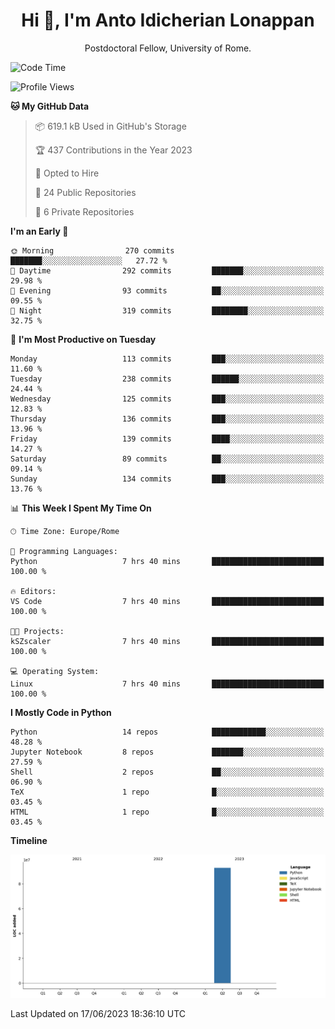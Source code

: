
<h1 align="center">Hi 👋, I'm Anto Idicherian Lonappan</h1>
<p align="center">Postdoctoral Fellow, University of Rome. </p>


<!--START_SECTION:waka-->
![Code Time](http://img.shields.io/badge/Code%20Time-358%20hrs%2011%20mins-blue)

![Profile Views](http://img.shields.io/badge/Profile%20Views-1-blue)

**🐱 My GitHub Data** 

> 📦 619.1 kB Used in GitHub's Storage 
 > 
> 🏆 437 Contributions in the Year 2023
 > 
> 💼 Opted to Hire
 > 
> 📜 24 Public Repositories 
 > 
> 🔑 6 Private Repositories 
 > 
**I'm an Early 🐤** 

```text
🌞 Morning                270 commits         ███████░░░░░░░░░░░░░░░░░░   27.72 % 
🌆 Daytime                292 commits         ███████░░░░░░░░░░░░░░░░░░   29.98 % 
🌃 Evening                93 commits          ██░░░░░░░░░░░░░░░░░░░░░░░   09.55 % 
🌙 Night                  319 commits         ████████░░░░░░░░░░░░░░░░░   32.75 % 
```
📅 **I'm Most Productive on Tuesday** 

```text
Monday                   113 commits         ███░░░░░░░░░░░░░░░░░░░░░░   11.60 % 
Tuesday                  238 commits         ██████░░░░░░░░░░░░░░░░░░░   24.44 % 
Wednesday                125 commits         ███░░░░░░░░░░░░░░░░░░░░░░   12.83 % 
Thursday                 136 commits         ███░░░░░░░░░░░░░░░░░░░░░░   13.96 % 
Friday                   139 commits         ████░░░░░░░░░░░░░░░░░░░░░   14.27 % 
Saturday                 89 commits          ██░░░░░░░░░░░░░░░░░░░░░░░   09.14 % 
Sunday                   134 commits         ███░░░░░░░░░░░░░░░░░░░░░░   13.76 % 
```


📊 **This Week I Spent My Time On** 

```text
🕑︎ Time Zone: Europe/Rome

💬 Programming Languages: 
Python                   7 hrs 40 mins       █████████████████████████   100.00 % 

🔥 Editors: 
VS Code                  7 hrs 40 mins       █████████████████████████   100.00 % 

🐱‍💻 Projects: 
kSZscaler                7 hrs 40 mins       █████████████████████████   100.00 % 

💻 Operating System: 
Linux                    7 hrs 40 mins       █████████████████████████   100.00 % 
```

**I Mostly Code in Python** 

```text
Python                   14 repos            ████████████░░░░░░░░░░░░░   48.28 % 
Jupyter Notebook         8 repos             ███████░░░░░░░░░░░░░░░░░░   27.59 % 
Shell                    2 repos             ██░░░░░░░░░░░░░░░░░░░░░░░   06.90 % 
TeX                      1 repo              █░░░░░░░░░░░░░░░░░░░░░░░░   03.45 % 
HTML                     1 repo              █░░░░░░░░░░░░░░░░░░░░░░░░   03.45 % 
```



**Timeline**

![Lines of Code chart](https://raw.githubusercontent.com/antolonappan/antolonappan/main/assets/bar_graph.png)


 Last Updated on 17/06/2023 18:36:10 UTC
<!--END_SECTION:waka-->
